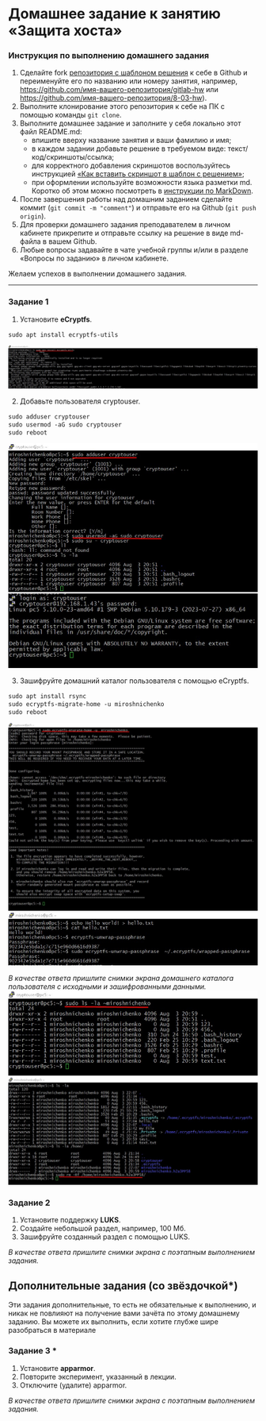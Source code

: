 # Домашнее задание к занятию  «Защита хоста»

### Инструкция по выполнению домашнего задания

1. Сделайте fork [репозитория c шаблоном решения](https://github.com/netology-code/sys-pattern-homework) к себе в Github и переименуйте его по названию или номеру занятия, например, https://github.com/имя-вашего-репозитория/gitlab-hw или https://github.com/имя-вашего-репозитория/8-03-hw).
2. Выполните клонирование этого репозитория к себе на ПК с помощью команды `git clone`.
3. Выполните домашнее задание и заполните у себя локально этот файл README.md:
   - впишите вверху название занятия и ваши фамилию и имя;
   - в каждом задании добавьте решение в требуемом виде: текст/код/скриншоты/ссылка;
   - для корректного добавления скриншотов воспользуйтесь инструкцией [«Как вставить скриншот в шаблон с решением»](https://github.com/netology-code/sys-pattern-homework/blob/main/screen-instruction.md);
   - при оформлении используйте возможности языка разметки md. Коротко об этом можно посмотреть в [инструкции по MarkDown](https://github.com/netology-code/sys-pattern-homework/blob/main/md-instruction.md).
4. После завершения работы над домашним заданием сделайте коммит (`git commit -m "comment"`) и отправьте его на Github (`git push origin`).
5. Для проверки домашнего задания преподавателем в личном кабинете прикрепите и отправьте ссылку на решение в виде md-файла в вашем Github.
6. Любые вопросы задавайте в чате учебной группы и/или в разделе «Вопросы по заданию» в личном кабинете.

Желаем успехов в выполнении домашнего задания.

------

### Задание 1

1. Установите **eCryptfs**.
```
sudo apt install ecryptfs-utils
```
![alt text](https://github.com/anmiroshnichenko/13_02/blob/main/Screenshot_1.jpg)

2. Добавьте пользователя cryptouser.
```
sudo adduser cryptouser
sudo usermod -aG sudo cryptouser
sudo reboot
```

![alt text](https://github.com/anmiroshnichenko/13_02/blob/main/Screenshot_2.jpg)
![alt text](https://github.com/anmiroshnichenko/13_02/blob/main/Screenshot_4.jpg)


3. Зашифруйте домашний каталог пользователя с помощью eCryptfs.
```
sudo apt install rsync
sudo ecryptfs-migrate-home -u miroshnichenko
sudo reboot
```
![alt text](https://github.com/anmiroshnichenko/13_02/blob/main/Screenshot_5.jpg)
![alt text](https://github.com/anmiroshnichenko/13_02/blob/main/Screenshot_6.jpg)


*В качестве ответа  пришлите снимки экрана домашнего каталога пользователя с исходными и зашифрованными данными.*  
![alt text](https://github.com/anmiroshnichenko/13_02/blob/main/Screenshot_3.jpg)
![alt text](https://github.com/anmiroshnichenko/13_02/blob/main/Screenshot_7.jpg)


### Задание 2

1. Установите поддержку **LUKS**.
2. Создайте небольшой раздел, например, 100 Мб.
3. Зашифруйте созданный раздел с помощью LUKS.

*В качестве ответа пришлите снимки экрана с поэтапным выполнением задания.*


## Дополнительные задания (со звёздочкой*)

Эти задания дополнительные, то есть не обязательные к выполнению, и никак не повлияют на получение вами зачёта по этому домашнему заданию. Вы можете их выполнить, если хотите глубже шире разобраться в материале

### Задание 3 *

1. Установите **apparmor**.
2. Повторите эксперимент, указанный в лекции.
3. Отключите (удалите) apparmor.


*В качестве ответа пришлите снимки экрана с поэтапным выполнением задания.*



